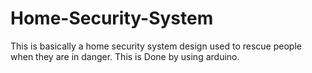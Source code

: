 # Home-Security-System
This is basically a home security system design used to rescue people when they are in danger. This is Done by using arduino. 
